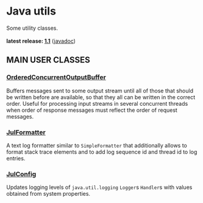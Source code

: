 # Java utils

Some utility classes.<br/>
<br/>
**latest release: [1.1](https://search.maven.org/artifact/pl.morgwai.base/java-utils/1.1/jar)** ([javadoc](https://javadoc.io/doc/pl.morgwai.base/java-utils/1.1))


## MAIN USER CLASSES

### [OrderedConcurrentOutputBuffer](src/main/java/pl/morgwai/base/utils/OrderedConcurrentOutputBuffer.java)

Buffers messages sent to some output stream until all of those that should be written before are available, so that they all can be written in the correct order. Useful for processing input streams in several concurrent threads when order of response messages must reflect the order of request messages.


### [JulFormatter](src/main/java/pl/morgwai/base/logging/JulFormatter.java)

A text log formatter similar to `SimpleFormatter` that additionally allows to format stack trace elements and to add log sequence id and thread id to log entries.


### [JulConfig](src/main/java/pl/morgwai/base/logging/JulConfig.java)

Updates logging levels of `java.util.logging` `Logger`s `Handler`s with values obtained from system properties.
